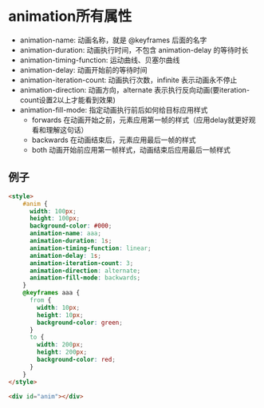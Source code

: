 # animation所有属性
- animation-name: 动画名称，就是 @keyframes 后面的名字
- animation-duration: 动画执行时间，不包含 animation-delay 的等待时长
- animation-timing-function: 运动曲线、贝塞尔曲线
- animation-delay: 动画开始前的等待时间
- animation-iteration-count: 动画执行次数，infinite 表示动画永不停止
- animation-direction: 动画方向，alternate 表示执行反向动画(要iteration-count设置2以上才能看到效果)
- animation-fill-mode: 指定动画执行前后如何给目标应用样式
    + forwards 在动画开始之前，元素应用第一帧的样式（应用delay就更好观看和理解这句话）
    + backwards 在动画结束后，元素应用最后一帧的样式
    + both 动画开始前应用第一帧样式，动画结束后应用最后一帧样式

## 例子
```html
<style>
    #anim {
      width: 100px;
      height: 100px;
      background-color: #000;
      animation-name: aaa;
      animation-duration: 1s;
      animation-timing-function: linear;
      animation-delay: 1s;
      animation-iteration-count: 3;
      animation-direction: alternate;
      animation-fill-mode: backwards;
    }
    @keyframes aaa {
      from {
        width: 10px;
        height: 10px;
        background-color: green;
      }
      to {
        width: 200px;
        height: 200px;
        background-color: red;
      }
    }
</style>

<div id="anim"></div>
```